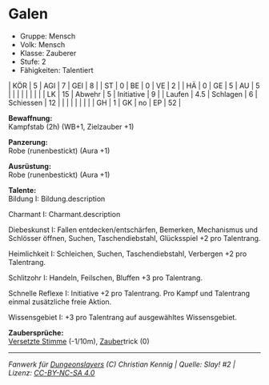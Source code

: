 # Galen  
- Gruppe: Mensch  
- Volk: Mensch  
- Klasse: Zauberer  
- Stufe: 2  
- Fähigkeiten: Talentiert  


| KÖR    | 5   | AGI      | 7  | GEI        | 8  |
| ST     | 0   | BE       | 0  | VE         | 2  |
| HÄ     | 0   | GE       | 5  | AU         | 5  |
|        |     |          |    |            |    |
| LK     | 15  | Abwehr   | 5  | Initiative | 9  |
| Laufen | 4.5 | Schlagen | 6  | Schiessen  | 12 |
|        |     |          |    |            |    |
| GH     | 1   | GK       | no | EP         | 52 |


**Bewaffnung:**  
Kampfstab (2h) (WB+1, Zielzauber +1)

**Panzerung:**  
Robe (runenbestickt) (Aura +1)

**Ausrüstung:**  
Robe (runenbestickt) (Aura +1)

**Talente:**  
Bildung I: Bildung.description

Charmant I: Charmant.description

Diebeskunst I: Fallen entdecken/entschärfen, Bemerken, Mechanismus und Schlösser öffnen, Suchen, Taschendiebstahl, Glücksspiel +2 pro Talentrang.

Heimlichkeit I: Schleichen, Suchen, Taschendiebstahl, Verbergen +2 pro Talentrang.

Schlitzohr I: Handeln, Feilschen, Bluffen +3 pro Talentrang.

Schnelle Reflexe I: Initiative +2 pro Talentrang. Pro Kampf und Talentrang einmal zusätzliche freie Aktion.

Wissensgebiet I: +3 pro Talentrang auf ausgewähltes Wissensgebiet.


**Zaubersprüche:**  
[Versetzte Stimme](/grw/zauber/versetzte-stimme.md) (-1/10m), [Zauber](/fanwerk/zauber/zauber.md)trick (0)




___
*Fanwerk für [Dungeonslayers](https://www.dungeonslayers.net/) (C) Christian Kennig | Quelle: Slay! #2 | Lizenz: [CC-BY-NC-SA 4.0](https://creativecommons.org/licenses/by-nc-sa/4.0/deed.de)*